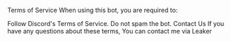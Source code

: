 Terms of Service
When using this bot, you are required to:

Follow Discord's Terms of Service.
Do not spam the bot.
Contact Us
If you have any questions about these terms, You can contact me via Leaker

